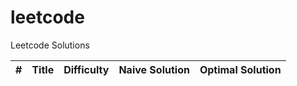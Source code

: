 # leetcode
Leetcode Solutions

#|Title|Difficulty|Naive Solution|Optimal Solution
-|-----|----------|--------------|----------------
